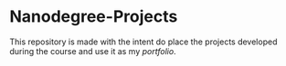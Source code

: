 # Nanodegree-Projects

This repository is made with the intent do place the projects developed during the course and use it as my _portfolio_.<br>
